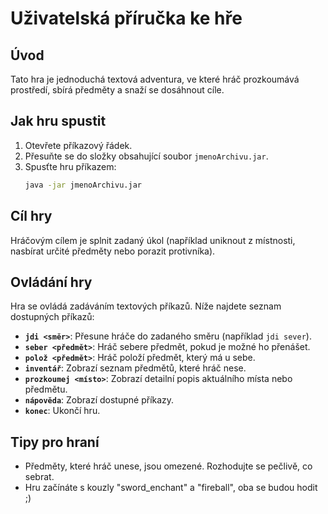 # Uživatelská příručka ke hře

## Úvod
Tato hra je jednoduchá textová adventura, ve které hráč prozkoumává prostředí, sbírá předměty a snaží se dosáhnout cíle.

## Jak hru spustit
1. Otevřete příkazový řádek.
2. Přesuňte se do složky obsahující soubor `jmenoArchivu.jar`.
3. Spusťte hru příkazem:
   ```bash
   java -jar jmenoArchivu.jar
   ```

## Cíl hry
Hráčovým cílem je splnit zadaný úkol (například uniknout z místnosti, nasbírat určité předměty nebo porazit protivníka).

## Ovládání hry
Hra se ovládá zadáváním textových příkazů. Níže najdete seznam dostupných příkazů:

- **`jdi <směr>`**: Přesune hráče do zadaného směru (například `jdi sever`).
- **`seber <předmět>`**: Hráč sebere předmět, pokud je možné ho přenášet.
- **`polož <předmět>`**: Hráč položí předmět, který má u sebe.
- **`inventář`**: Zobrazí seznam předmětů, které hráč nese.
- **`prozkoumej <místo>`**: Zobrazí detailní popis aktuálního místa nebo předmětu.
- **`nápověda`**: Zobrazí dostupné příkazy.
- **`konec`**: Ukončí hru.

## Tipy pro hraní
- Předměty, které hráč unese, jsou omezené. Rozhodujte se pečlivě, co sebrat.
- Hru začínáte s kouzly "sword_enchant" a "fireball", oba se budou hodit ;)